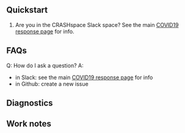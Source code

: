 ## Quickstart

1. Are you in the CRASHspace Slack space? See the main [COVID19 response page](https://blog.crashspace.org/covid/) for info.

## FAQs

Q: How do I ask a question?
A:
* in Slack: see the main [COVID19 response page](https://blog.crashspace.org/covid/) for info
* in Github: create a new issue

## Diagnostics



## Work notes
